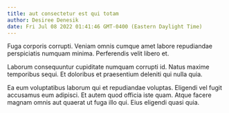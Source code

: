 ```yaml
---
title: aut consectetur est qui totam
author: Desiree Denesik
date: Fri Jul 08 2022 01:41:46 GMT-0400 (Eastern Daylight Time)
---
```

Fuga corporis corrupti. Veniam omnis cumque amet labore repudiandae perspiciatis numquam minima. Perferendis velit libero et.

 Laborum consequuntur cupiditate numquam corrupti id. Natus maxime temporibus sequi. Et doloribus et praesentium deleniti qui nulla quia.

 Ea eum voluptatibus laborum qui et repudiandae voluptas. Eligendi vel fugit accusamus eum adipisci. Et autem quod officia iste quam. Atque facere magnam omnis aut quaerat ut fuga illo qui. Eius eligendi quasi quia.